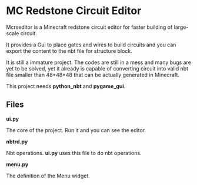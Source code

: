 # MC Redstone Circuit Editor

Mcrseditor is a Minecraft redstone circuit editor for faster building of large-scale circuit.

It provides a Gui to place gates and wires to build circuits and you can export the content to the nbt file for structure block.

It is still a immature project. The codes are still in a mess and many bugs are yet to be solved, yet it already is capable of converting circuit into valid nbt file smaller than 48\*48\*48 that can be actually generated in Minecraft.

This project needs **python_nbt** and **pygame_gui**.

## Files

**ui.py**

The core of the project. Run it and you can see the editor.

**nbtrd.py**

Nbt operations. **ui.py** uses this file to do nbt operations.

**menu.py**

The definition of the Menu widget.